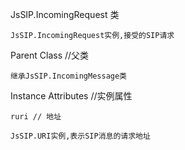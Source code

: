 JsSIP.IncomingRequest 类

    JsSIP.IncomingRequest实例,接受的SIP请求
    
Parent Class //父类

    继承JsSIP.IncomingMessage类
    
Instance Attributes //实例属性

    ruri // 地址
    
    JsSIP.URI实例,表示SIP消息的请求地址